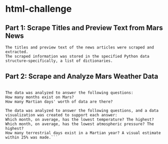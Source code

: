 # html-challenge

## Part 1: Scrape Titles and Preview Text from Mars News 
```Automated browsing (with Splinter) was used to visit the Mars news site, and the HTML code was extracted (with Beautiful Soup).  
The titles and preview text of the news articles were scraped and extracted.  
The scraped information was stored in the specified Python data structure—specifically, a list of dictionaries.
```

## Part 2: Scrape and Analyze Mars Weather Data  
```The HTML table was extracted into a Pandas DataFrame. Either Pandas or Splinter and Beautiful Soup were used to scrape the data. The columns have the correct headings and data types. 

The data was analyzed to answer the following questions:  
How many months exist on Mars?  
How many Martian days' worth of data are there?

The data was analyzed to answer the following questions, and a data visualization was created to support each answer:  
Which month, on average, has the lowest temperature? The highest?  
Which month, on average, has the lowest atmospheric pressure? The highest?  
How many terrestrial days exist in a Martian year? A visual estimate within 25% was made.```  
